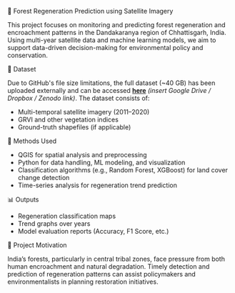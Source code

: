 🌳 Forest Regeneration Prediction using Satellite Imagery

This project focuses on monitoring and predicting forest regeneration and encroachment patterns in the Dandakaranya region of Chhattisgarh, India. Using multi-year satellite data and machine learning models, we aim to support data-driven decision-making for environmental policy and conservation.

📂 Dataset

Due to GitHub's file size limitations, the full dataset (\~40 GB) has been uploaded externally and can be accessed [**here**](#) *(insert Google Drive / Dropbox / Zenodo link)*.
The dataset consists of:

* Multi-temporal satellite imagery (2011–2020)
* GRVI and other vegetation indices
* Ground-truth shapefiles (if applicable)

 🧠 Methods Used

* QGIS for spatial analysis and preprocessing
* Python for data handling, ML modeling, and visualization
* Classification algorithms (e.g., Random Forest, XGBoost) for land cover change detection
* Time-series analysis for regeneration trend prediction

 📊 Outputs


* Regeneration classification maps
* Trend graphs over years
* Model evaluation reports (Accuracy, F1 Score, etc.)

 📌 Project Motivation

India’s forests, particularly in central tribal zones, face pressure from both human encroachment and natural degradation. Timely detection and prediction of regeneration patterns can assist policymakers and environmentalists in planning restoration initiatives.

